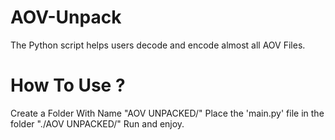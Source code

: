 # AOV-Unpack
The Python script helps users decode and encode almost all AOV Files.
# How To Use ?
Create a Folder With Name "AOV UNPACKED/"
Place the 'main.py' file in the folder "./AOV UNPACKED/"
Run and enjoy.
